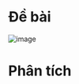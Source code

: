 # Đề bài
![image](https://github.com/VanHoang110802/Competitive_Programming/assets/108053955/6938d861-5d0d-419b-bcdc-55b6054e5fd7)

# Phân tích
